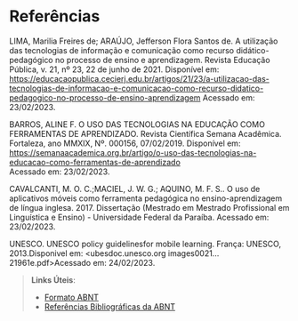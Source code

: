 # Referências

LIMA, Marilia Freires de; ARAÚJO, Jefferson Flora Santos de. A utilização das tecnologias de informação e comunicação como recurso didático-pedagógico no processo de ensino e aprendizagem. Revista Educação Pública, v. 21, nº 23, 22 de junho de 2021. Disponível em: https://educacaopublica.cecierj.edu.br/artigos/21/23/a-utilizacao-das-tecnologias-de-informacao-e-comunicacao-como-recurso-didatico-pedagogico-no-processo-de-ensino-aprendizagem Acessado em: 23/02/2023.

BARROS, ALINE F. O USO DAS TECNOLOGIAS NA EDUCAÇÃO COMO FERRAMENTAS DE APRENDIZADO. Revista Científica Semana Acadêmica. Fortaleza, ano MMXIX, Nº. 000156, 07/02/2019. 
Disponível em: https://semanaacademica.org.br/artigo/o-uso-das-tecnologias-na-educacao-como-ferramentas-de-aprendizado  
Acessado em: 23/02/2023. 

CAVALCANTI, M. O. C.;MACIEL, J. W. G.; AQUINO, M. F. S.. O uso de aplicativos móveis como ferramenta pedagógica no ensino-aprendizagem de língua inglesa. 2017. Dissertação (Mestrado em Mestrado Profissional em Linguística e Ensino) - Universidade Federal da Paraíba. Acessado em: 23/02/2023.

UNESCO. UNESCO policy guidelinesfor mobile learning. França: UNESCO, 2013.Disponivel em: <ubesdoc.unesco.org images0021... 21961e.pdf>Acessado em: 24/02/2023.

> **Links Úteis**:
> - [Formato ABNT](https://www.normastecnicas.com/abnt/trabalhos-academicos/referencias/)
> - [Referências Bibliográficas da ABNT](https://comunidade.rockcontent.com/referencia-bibliografica-abnt/)